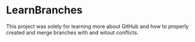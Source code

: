 # LearnBranches
This project was solely for learning more about GitHub and how to properly created and merge branches with and witout conflicts.
